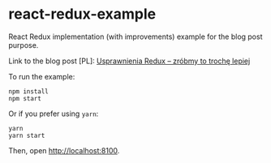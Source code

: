 # react-redux-example
React Redux implementation (with improvements) example for the blog post purpose.

Link to the blog post [PL]: [Usprawnienia Redux – zróbmy to trochę lepiej](https://nafrontendzie.pl/usprawnienia-redux-zrobmy-lepiej/)

To run the example:

```
npm install
npm start
```

Or if you prefer using `yarn`:

```
yarn
yarn start
```

Then, open [http://localhost:8100](http://localhost:8100).